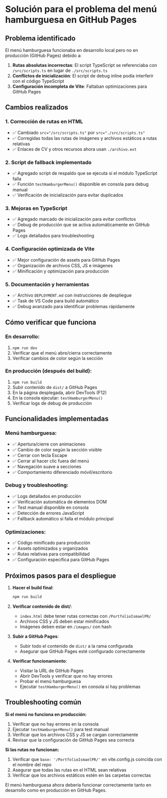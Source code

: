 # Solución para el problema del menú hamburguesa en GitHub Pages

## Problema identificado
El menú hamburguesa funcionaba en desarrollo local pero no en producción (GitHub Pages) debido a:

1. **Rutas absolutas incorrectas**: El script TypeScript se referenciaba con `/src/scripts.ts` en lugar de `./src/scripts.ts`
2. **Conflictos de inicialización**: El script de debug inline podía interferir con el código TypeScript
3. **Configuración incompleta de Vite**: Faltaban optimizaciones para GitHub Pages

## Cambios realizados

### 1. Corrección de rutas en HTML
- ✅ Cambiado `src="/src/scripts.ts"` por `src="./src/scripts.ts"`
- ✅ Corregidas todas las rutas de imágenes y archivos estáticos a rutas relativas
- ✅ Enlaces de CV y otros recursos ahora usan `./archivo.ext`

### 2. Script de fallback implementado
- ✅ Agregado script de respaldo que se ejecuta si el módulo TypeScript falla
- ✅ Función `testHamburgerMenu()` disponible en consola para debug manual
- ✅ Verificación de inicialización para evitar duplicados

### 3. Mejoras en TypeScript
- ✅ Agregado marcado de inicialización para evitar conflictos
- ✅ Debug de producción que se activa automáticamente en GitHub Pages
- ✅ Logs detallados para troubleshooting

### 4. Configuración optimizada de Vite
- ✅ Mejor configuración de assets para GitHub Pages
- ✅ Organización de archivos CSS, JS e imágenes
- ✅ Minificación y optimización para producción

### 5. Documentación y herramientas
- ✅ Archivo `DEPLOYMENT.md` con instrucciones de despliegue
- ✅ Task de VS Code para build automático
- ✅ Debug avanzado para identificar problemas rápidamente

## Cómo verificar que funciona

### En desarrollo:
1. `npm run dev`
2. Verificar que el menú abre/cierra correctamente
3. Verificar cambios de color según la sección

### En producción (después del build):
1. `npm run build`
2. Subir contenido de `dist/` a GitHub Pages
3. En la página desplegada, abrir DevTools (F12)
4. En la consola ejecutar: `testHamburgerMenu()`
5. Verificar logs de debug de producción

## Funcionalidades implementadas

### Menú hamburguesa:
- ✅ Apertura/cierre con animaciones
- ✅ Cambio de color según la sección visible
- ✅ Cerrar con tecla Escape
- ✅ Cerrar al hacer clic fuera del menú
- ✅ Navegación suave a secciones
- ✅ Comportamiento diferenciado móvil/escritorio

### Debug y troubleshooting:
- ✅ Logs detallados en producción
- ✅ Verificación automática de elementos DOM
- ✅ Test manual disponible en consola
- ✅ Detección de errores JavaScript
- ✅ Fallback automático si falla el módulo principal

### Optimizaciones:
- ✅ Código minificado para producción
- ✅ Assets optimizados y organizados
- ✅ Rutas relativas para compatibilidad
- ✅ Configuración específica para GitHub Pages

## Próximos pasos para el despliegue

1. **Hacer el build final**:
   ```bash
   npm run build
   ```

2. **Verificar contenido de dist/**:
   - `index.html` debe tener rutas correctas con `/PortfolioIsmaelPR/`
   - Archivos CSS y JS deben estar minificados
   - Imágenes deben estar en `/images/` con hash

3. **Subir a GitHub Pages**:
   - Subir todo el contenido de `dist/` a la rama configurada
   - Asegurar que GitHub Pages esté configurado correctamente

4. **Verificar funcionamiento**:
   - Visitar la URL de GitHub Pages
   - Abrir DevTools y verificar que no hay errores
   - Probar el menú hamburguesa
   - Ejecutar `testHamburgerMenu()` en consola si hay problemas

## Troubleshooting común

**Si el menú no funciona en producción:**
1. Verificar que no hay errores en la consola
2. Ejecutar `testHamburgerMenu()` para test manual
3. Verificar que los archivos CSS y JS se cargan correctamente
4. Revisar que la configuración de GitHub Pages sea correcta

**Si las rutas no funcionan:**
1. Verificar que `base: '/PortfolioIsmaelPR/'` en vite.config.js coincida con el nombre del repo
2. Asegurar que todas las rutas en el HTML sean relativas
3. Verificar que los archivos estáticos estén en las carpetas correctas

El menú hamburguesa ahora debería funcionar correctamente tanto en desarrollo como en producción en GitHub Pages.
